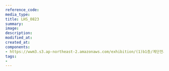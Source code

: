 ```yaml
---
reference_code:
media_type:
title: LHS_0823
summary:
image:
description:
modified_at:
created_at:
components:
- https://wwm3.s3.ap-northeast-2.amazonaws.com/exhibition/(1)b1층/계단전시(호소의벽)/LHS_0823.jpg
tags:
-
---
```

